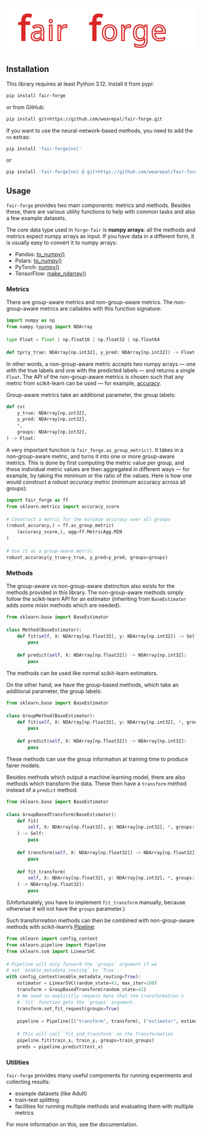 ![logo](./docs/source/_static/fair_forge_logo.svg)

## Installation
This library requires at least Python 3.12. Install it from pypi:

```sh
pip install fair-forge
```

or from GitHub:

```sh
pip install git+https://github.com/wearepal/fair-forge.git
```

If you want to use the neural-network-based methods, you need to add the `nn` extras:

```sh
pip install 'fair-forge[nn]'
```

or

```sh
pip install 'fair-forge[nn] @ git+https://github.com/wearepal/fair-forge.git'
```

## Usage
`fair-forge` provides two main components: metrics and methods. Besides these, there are various utility functions to help with common tasks and also a few example datasets.

The core data type used in `forge-fair` is **numpy arrays**: all the methods and metrics expect numpy arrays as input. If you have data in a different form, it is usually easy to convert it to numpy arrays:

- Pandas: [to_numpy()](https://pandas.pydata.org/docs/reference/api/pandas.DataFrame.to_numpy.html)
- Polars: [to_numpy()](https://docs.pola.rs/api/python/stable/reference/dataframe/api/polars.DataFrame.to_numpy.html)
- PyTorch: [numpy()](https://docs.pytorch.org/docs/stable/generated/torch.Tensor.numpy.html)
- TensorFlow: [make_ndarray()](https://www.tensorflow.org/api_docs/python/tf/make_ndarray)

### Metrics
There are group-aware metrics and non-group-aware metrics. The non-group-aware metrics are callables with this function signature:

```python
import numpy as np
from numpy.typing import NDArray

type Float = float | np.float16 | np.float32 | np.float64

def tpr(y_true: NDArray[np.int32], y_pred: NDArray[np.int32]) -> Float: ...
```

In other words, a non-group-aware metric accepts two numpy arrays — one with the true labels and one with the predicted labels — and returns a single `Float`. The API of the non-group-aware metrics is chosen such that any metric from scikit-learn can be used — for example, [accuracy](https://scikit-learn.org/stable/modules/generated/sklearn.metrics.accuracy_score.html).

Group-aware metrics take an additional parameter, the group labels:

```python
def cv(
    y_true: NDArray[np.int32],
    y_pred: NDArray[np.int32],
    *,
    groups: NDArray[np.int32],
) -> Float:
```

A very important function is `fair_forge.as_group_metric()`. It takes in a non-group-aware metric, and turns it into one or more group-aware metrics. This is done by first computing the metric value per group, and these individual metric values are then aggregated in different ways — for example, by taking the minimum or the ratio of the values. Here is how one would construct a *robust accuracy* metric (minimum accuracy across all groups):

```python
import fair_forge as ff
from sklearn.metrics import accuracy_score

# Construct a metric for the minimum accuracy over all groups
(robust_accuracy,) = ff.as_group_metric(
    (accuracy_score,), agg=ff.MetricAgg.MIN
)

# Use it as a group-aware metric
robust_accuracy(y_true=y_true, y_pred=y_pred, groups=groups)
```

### Methods
The group-aware vs non-group-aware distinction also exists for the methods provided in this library. The non-group-aware methods simply follow the scikit-learn API for an estimator (inheriting from `BaseEstimator` adds some mixin methods which are needed):

```python
from sklearn.base import BaseEstimator

class Method(BaseEstimator):
    def fit(self, X: NDArray[np.float32], y: NDArray[np.int32]) -> Self:
        pass

    def predict(self, X: NDArray[np.float32]) -> NDArray[np.int32]:
        pass
```

The methods can be used like normal scikit-learn estimators.

On the other hand, we have the group-based methods, which take an additional parameter, the group labels:

```python
from sklearn.base import BaseEstimator

class GroupMethod(BaseEstimator):
    def fit(self, X: NDArray[np.float32], y: NDArray[np.int32], *, group: NDArray[np.int32]) -> Self:
        pass

    def predict(self, X: NDArray[np.float32]) -> NDArray[np.int32]:
        pass
```

These methods can use the group information at training time to produce fairer models.

Besides methods which output a machine learning model, there are also methods which transform the data. These then have a `transform` method instead of a `predict` method:

```python
from sklearn.base import BaseEstimator

class GroupBasedTransform(BaseEstimator):
    def fit(
        self, X: NDArray[np.float32], y: NDArray[np.int32], *, groups: NDArray[np.int32]
    ) -> Self:
        pass

    def transform(self, X: NDArray[np.float32]) -> NDArray[np.float32]:
        pass

    def fit_transform(
        self, X: NDArray[np.float32], y: NDArray[np.int32], *, groups: NDArray[np.int32]
    ) -> NDArray[np.float32]:
        pass
```

(Unfortunately, you have to implement `fit_transform` manually, because otherwise it will not have the `groups` parameter.)

Such transformation methods can then be combined with non-group-aware methods with scikit-learn’s [Pipeline](https://scikit-learn.org/stable/modules/generated/sklearn.pipeline.Pipeline.html):

```python
from sklearn import config_context
from sklearn.pipeline import Pipeline
from sklearn.svm import LinearSVC

# Pipeline will only forward the `groups` argument if we
# set `enable_metadata_routing` to `True`.
with config_context(enable_metadata_routing=True):
    estimator = LinearSVC(random_state=42, max_iter=100)
    transform = GroupBasedTransform(random_state=42)
	# We need to explicitly request here that the transformation's
	# `fit` function gets the `groups` argument.
    transform.set_fit_request(groups=True)

    pipeline = Pipeline([("transform", transform), ("estimator", estimator)])

	# This will call `fit_and_transform` on the Transformation
    pipeline.fit(train_x, train_y, groups=train_groups)
    preds = pipeline.predict(test_x)
```

### Utilities
`fair-forge` provides many useful components for running experiments and collecting results:

- example datasets (like Adult)
- train-test splitting
- facilities for running multiple methods and evaluating them with multiple metrics

For more information on this, see the documentation.
